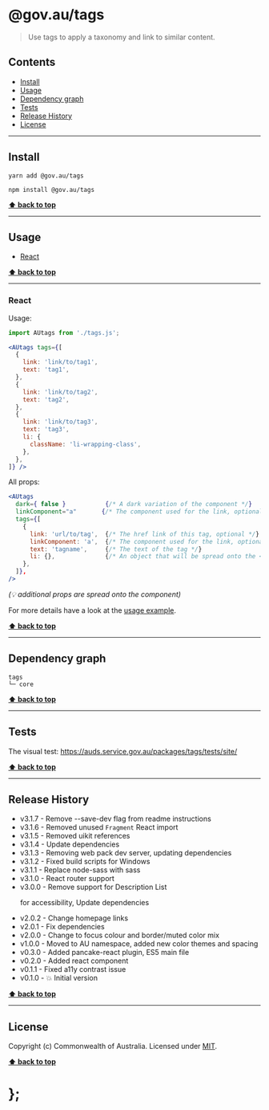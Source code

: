 @gov.au/tags
============

> Use tags to apply a taxonomy and link to similar content.


## Contents

* [Install](#install)
* [Usage](#usage)
* [Dependency graph](#dependency-graph)
* [Tests](#tests)
* [Release History](#release-history)
* [License](#license)


----------------------------------------------------------------------------------------------------------------------------------------------------------------


## Install


```shell
yarn add @gov.au/tags
```

```shell
npm install @gov.au/tags 
```


**[⬆ back to top](#contents)**


----------------------------------------------------------------------------------------------------------------------------------------------------------------


## Usage


* [React](#react)


**[⬆ back to top](#contents)**


----------------------------------------------------------------------------------------------------------------------------------------------------------------


### React

Usage:

```jsx
import AUtags from './tags.js';

<AUtags tags={[
  {
    link: 'link/to/tag1',
    text: 'tag1',
  },
  {
    link: 'link/to/tag2',
    text: 'tag2',
  },
  {
    link: 'link/to/tag3',
    text: 'tag3',
    li: {
      className: 'li-wrapping-class',
    },
  },
]} />
```

All props:

```jsx
<AUtags
  dark={ false }           {/* A dark variation of the component */}
  linkComponent="a"       {/* The component used for the link, optional */}
  tags={[
    {
      link: 'url/to/tag',  {/* The href link of this tag, optional */}
      linkComponent: 'a',  {/* The component used for the link, optional */}
      text: 'tagname',     {/* The text of the tag */}
      li: {},              {/* An object that will be spread onto the <li> tag, optional */}
    },
  ]},
/>
```
_(💡 additional props are spread onto the component)_

For more details have a look at the [usage example](https://github.com/govau/design-system-components/tree/master/packages/tags/tests/react/index.js).


**[⬆ back to top](#contents)**


----------------------------------------------------------------------------------------------------------------------------------------------------------------


## Dependency graph

```shell
tags
└─ core
```


**[⬆ back to top](#contents)**


----------------------------------------------------------------------------------------------------------------------------------------------------------------


## Tests

The visual test: https://auds.service.gov.au/packages/tags/tests/site/


**[⬆ back to top](#contents)**


----------------------------------------------------------------------------------------------------------------------------------------------------------------


## Release History

* v3.1.7 - Remove --save-dev flag from readme instructions
* v3.1.6 - Removed unused `Fragment` React import
* v3.1.5 - Removed uikit references
* v3.1.4 - Update dependencies
* v3.1.3 - Removing web pack dev server, updating dependencies
* v3.1.2 - Fixed build scripts for Windows
* v3.1.1 - Replace node-sass with sass
* v3.1.0 - React router support
* v3.0.0 - Remove support for Description List <DL> for accessibility, Update dependencies
* v2.0.2 - Change homepage links
* v2.0.1 - Fix dependencies
* v2.0.0 - Change to focus colour and border/muted color mix
* v1.0.0 - Moved to AU namespace, added new color themes and spacing
* v0.3.0 - Added pancake-react plugin, ES5 main file
* v0.2.0 - Added react component
* v0.1.1 - Fixed a11y contrast issue
* v0.1.0 - 💥 Initial version


**[⬆ back to top](#contents)**


----------------------------------------------------------------------------------------------------------------------------------------------------------------


## License

Copyright (c) Commonwealth of Australia.
Licensed under [MIT](https://raw.githubusercontent.com/govau/design-system-components/packages/core/master/LICENSE).


**[⬆ back to top](#contents)**

# };

